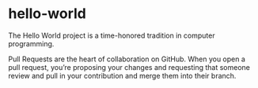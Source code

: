 # hello-world

The Hello World project is a time-honored tradition in computer programming.

Pull Requests are the heart of collaboration on GitHub. When you open a pull request, you’re proposing your changes and requesting that someone review and pull in your contribution and merge them into their branch.
